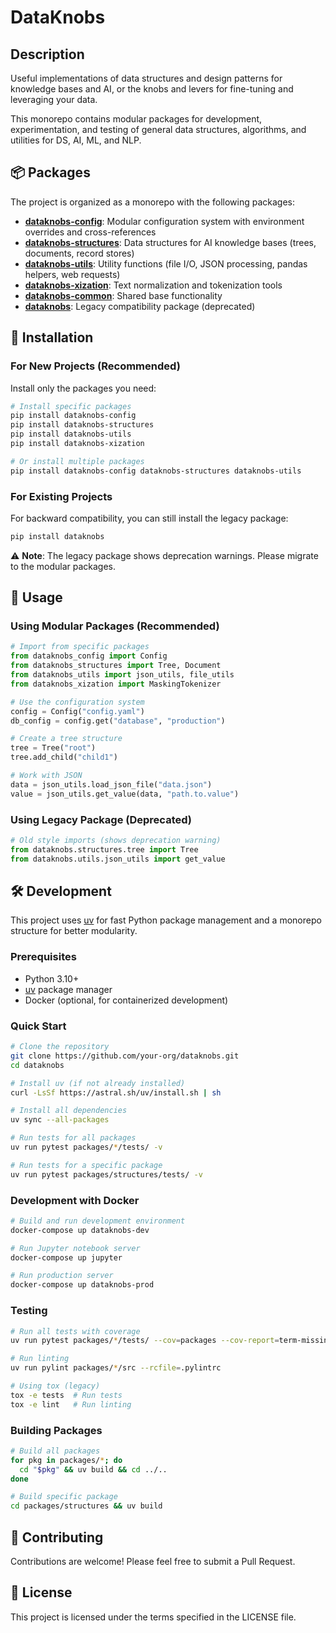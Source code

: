 DataKnobs
=============================

## Description

Useful implementations of data structures and design patterns for knowledge bases and AI, or the knobs and levers for fine-tuning and leveraging your data.

This monorepo contains modular packages for development, experimentation, and testing of general data structures, algorithms, and utilities for DS, AI, ML, and NLP.

## 📦 Packages

The project is organized as a monorepo with the following packages:

- **[dataknobs-config](packages/config/)**: Modular configuration system with environment overrides and cross-references
- **[dataknobs-structures](packages/structures/)**: Data structures for AI knowledge bases (trees, documents, record stores)
- **[dataknobs-utils](packages/utils/)**: Utility functions (file I/O, JSON processing, pandas helpers, web requests)
- **[dataknobs-xization](packages/xization/)**: Text normalization and tokenization tools
- **[dataknobs-common](packages/common/)**: Shared base functionality
- **[dataknobs](packages/legacy/)**: Legacy compatibility package (deprecated)

## 🚀 Installation

### For New Projects (Recommended)

Install only the packages you need:

```bash
# Install specific packages
pip install dataknobs-config
pip install dataknobs-structures
pip install dataknobs-utils
pip install dataknobs-xization

# Or install multiple packages
pip install dataknobs-config dataknobs-structures dataknobs-utils
```

### For Existing Projects

For backward compatibility, you can still install the legacy package:

```bash
pip install dataknobs
```

⚠️ **Note**: The legacy package shows deprecation warnings. Please migrate to the modular packages.

## 📖 Usage

### Using Modular Packages (Recommended)

```python
# Import from specific packages
from dataknobs_config import Config
from dataknobs_structures import Tree, Document
from dataknobs_utils import json_utils, file_utils
from dataknobs_xization import MaskingTokenizer

# Use the configuration system
config = Config("config.yaml")
db_config = config.get("database", "production")

# Create a tree structure
tree = Tree("root")
tree.add_child("child1")

# Work with JSON
data = json_utils.load_json_file("data.json")
value = json_utils.get_value(data, "path.to.value")
```

### Using Legacy Package (Deprecated)

```python
# Old style imports (shows deprecation warning)
from dataknobs.structures.tree import Tree
from dataknobs.utils.json_utils import get_value
```


## 🛠️ Development

This project uses [uv](https://github.com/astral-sh/uv) for fast Python package management and a monorepo structure for better modularity.

### Prerequisites

- Python 3.10+
- [uv](https://github.com/astral-sh/uv) package manager
- Docker (optional, for containerized development)

### Quick Start

```bash
# Clone the repository
git clone https://github.com/your-org/dataknobs.git
cd dataknobs

# Install uv (if not already installed)
curl -LsSf https://astral.sh/uv/install.sh | sh

# Install all dependencies
uv sync --all-packages

# Run tests for all packages
uv run pytest packages/*/tests/ -v

# Run tests for a specific package
uv run pytest packages/structures/tests/ -v
```

### Development with Docker

```bash
# Build and run development environment
docker-compose up dataknobs-dev

# Run Jupyter notebook server
docker-compose up jupyter

# Run production server
docker-compose up dataknobs-prod
```

### Testing

```bash
# Run all tests with coverage
uv run pytest packages/*/tests/ --cov=packages --cov-report=term-missing

# Run linting
uv run pylint packages/*/src --rcfile=.pylintrc

# Using tox (legacy)
tox -e tests  # Run tests
tox -e lint   # Run linting
```

### Building Packages

```bash
# Build all packages
for pkg in packages/*; do
  cd "$pkg" && uv build && cd ../..
done

# Build specific package
cd packages/structures && uv build
```

## 🤝 Contributing

Contributions are welcome! Please feel free to submit a Pull Request.

## 📄 License

This project is licensed under the terms specified in the LICENSE file.
